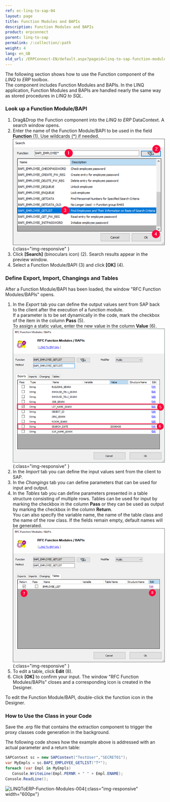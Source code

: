 ```yaml
---
ref: ec-linq-to-sap-04
layout: page
title: Function Modules and BAPIs
description: Function Modules and BAPIs
product: erpconnect
parent: linq-to-sap
permalink: /:collection/:path
weight: 4
lang: en_GB
old_url: /ERPConnect-EN/default.aspx?pageid=linq-to-sap-function-modules-and-bapis
---
```


The following section shows how to use the Function component of the *LINQ to ERP* toolbox. <br>
The component includes Function Modules and BAPIs. 
In the LINQ application, Function Modules and BAPIs are handled nearly the same way as stored procedures in *LINQ to SQL*. 


### Look up a Function Module/BAPI
1. Drag&Drop the Function component into the *LINQ to ERP* DataContext. A search window opens.
2. Enter the name of the Function Module/BAPI to be used in the field **Function** (1). Use wildcards (*) if needed. <br>
![LINQToERP-Function-Modules-001](/img/content/LINQToERP-Function-Modules-001.png){:class="img-responsive" }
3. Click **[Search]** (binoculars icon) (2). Search results appear in the preview window.
4. Select a Function Module/BAPI (3) and click **[OK]** (4).

### Define Export, Import, Changings and Tables

After a Function Module/BAPI has been loaded, the window "RFC Function Modules/BAPIs" opens. 

1. In the *Export* tab you can define the output values sent from SAP back to the client after the execution of a function module.<br>
If a parameter is to be set dynamically in the code, mark the checkbox of the item in the column **Pass** (5).<br>
To assign a static value, enter the new value in the column **Value** (6).<br>
![LINQToERP-Function-Modules-002](/img/content/LINQToERP-Function-Modules-002.png){:class="img-responsive" }
2. In the *Import* tab you can define the input values sent from the client to SAP.
3. In the *Changings* tab you can define parameters that can be used for input and output.
4. In the *Tables* tab you can define parameters presented in a table structure consisting of multiple rows. 
Tables can be used for input by marking the checkbox in the column **Pass** or they can be used as output by marking the checkbox in the column **Return**.<br>
You can also specify the variable name, the name of the table class and the name of the row class. If the fields remain empty, default names will be generated. 
![LINQToERP-Function-Modules-003](/img/content/LINQToERP-Function-Modules-003.png){:class="img-responsive" }
5. To edit a table, click **Edit** (8).
6. Click **[OK]** to confirm your input. The window "RFC Function Modules/BAPIs" closes and a corresponding icon is created in the Designer. <br>

To edit the Function Module/BAPI, double-click the function icon in the Designer.

### How to Use the Class in your Code
Save the .erp file that contains the extraction component to trigger the proxy classes code generation in the background. <br>

The following code shows how the example above is addressed with an actual parameter and a return table:

```csharp
SAPContext sc = new SAPContext("TestUser","SECRET01");
var MyEmpls = sc.BAPI_EMPLOYEE_GETLIST("T*"); 
foreach (var Empl in MyEmpls) 
   Console.WriteLine(Empl.PERNR + " " + Empl.ENAME); 
Console.ReadLine();
```

<!---
<details>
<summary>Click to open VB example.</summary>
{% highlight visualbasic %}
Dim sc As New LINQTable.SAPContext("TestUser", "SECRET01") 
  
Dim MyEmpls = From t In sc.BAPI_EMPLOYEE_GETLIST("T*") Select t 
  
For Each Empl In MyEmpls 
   Console.WriteLine(Empl.PERNR & " " & Empl.ENAME) 
Next 
  
Console.ReadLine()
{% endhighlight %}
</details>
  -->
  

![LINQToERP-Function-Modules-004](/img/content/LINQToERP-Function-Modules-004.png){:class="img-responsive" width="600px"}